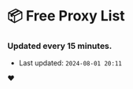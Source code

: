 # :package: Free Proxy List
### Updated every 15 minutes.

- Last updated: `2024-08-01 20:11`

:heart:
